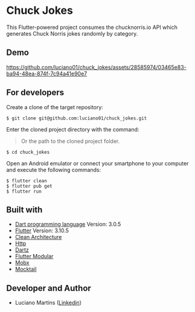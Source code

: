 # Chuck Jokes
This Flutter-powered project consumes the chucknorris.io API which generates Chuck Norris jokes randomly by category.

## Demo
https://github.com/luciano01/chuck_jokes/assets/28585974/03465e83-ba94-48ea-874f-7c94a41e90e7

## For developers
Create a clone of the target repository:
```
$ git clone git@github.com:luciano01/chuck_jokes.git
```
Enter the cloned project directory with the command:
> Or the path to the cloned project folder.
```
$ cd chuck_jokes
```
Open an Android emulator or connect your smartphone to your computer and execute the following commands:
```
$ flutter clean
$ flutter pub get
$ flutter run
```

## Built with
- [Dart programming language](https://dart.dev/) Version: 3.0.5
- [Flutter](https://flutter.dev/) Version: 3.10.5
- [Clean Architecture](https://blog.cleancoder.com/uncle-bob/2012/08/13/the-clean-architecture.html)
- [Http](https://pub.dev/packages/http)
- [Dartz](https://pub.dev/packages/dartz)
- [Flutter Modular](https://pub.dev/packages/flutter_modular)
- [Mobx](https://pub.dev/packages/mobx)
- [Mocktail](https://pub.dev/packages/mocktail)

## Developer and Author
- Luciano Martins ([Linkedin](https://br.linkedin.com/in/luciano01))
